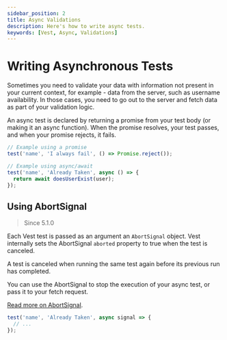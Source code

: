 ```yaml
---
sidebar_position: 2
title: Async Validations
description: Here's how to write async tests.
keywords: [Vest, Async, Validations]
---
```


# Writing Asynchronous Tests

Sometimes you need to validate your data with information not present in your current context, for example - data from the server, such as username availability. In those cases, you need to go out to the server and fetch data as part of your validation logic.

An async test is declared by returning a promise from your test body (or making it an async function). When the promise resolves, your test passes, and when your promise rejects, it fails.

```js
// Example using a promise
test('name', 'I always fail', () => Promise.reject());

// Example using async/await
test('name', 'Already Taken', async () => {
  return await doesUserExist(user);
});
```

## Using AbortSignal

> Since 5.1.0

Each Vest test is passed as an argument an `AbortSignal` object. Vest internally sets the AbortSignal `aborted` property to true when the test is canceled.

A test is canceled when running the same test again before its previous run has completed.

You can use the AbortSignal to stop the execution of your async test, or pass it to your fetch request.

[Read more on AbortSignal](https://developer.mozilla.org/en-US/docs/Web/API/AbortSignal).

```js
test('name', 'Already Taken', async signal => {
  // ...
});
```
